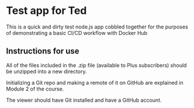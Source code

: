 # Test app for Ted

This is a quick and dirty test node.js app cobbled together for the purposes of demonstrating a basic CI/CD workflow with Docker Hub

## Instructions for use

All of the files included in the .zip file (available to Plus subscribers) should be unzipped into a new directory.

Initializing a Git repo and making a remote of it on GitHub are explained in Module 2 of the course.

The viewer should have Git installed and have a GitHub account.

